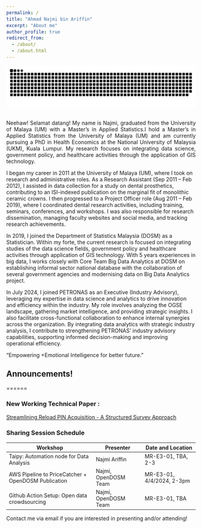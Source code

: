 ```yaml
---
permalink: /
title: "Ahmad Najmi bin Ariffin"
excerpt: "About me"
author_profile: true
redirect_from: 
  - /about/
  - /about.html
---
```

<img src='https://raw.githubusercontent.com/salesp07/salesp07/output/github-contribution-grid-snake.svg'><br/><br/>
<p style="text-align: justify;">
  Neehaw! Selamat datang! My name is Najmi, graduated from the University of Malaya (UM) with a Master’s in Applied Statistics.I hold a Master’s in Applied Statistics from the University of Malaya (UM) and am currently pursuing a PhD in Health Economics at the National University of Malaysia (UKM), Kuala Lumpur. My research focuses on integrating data science, government policy, and healthcare activities through the application of GIS technology.

I began my career in 2011 at the University of Malaya (UM), where I took on research and administrative roles. As a Research Assistant (Sep 2011 – Feb 2012), I assisted in data collection for a study on dental prosthetics, contributing to an ISI-indexed publication on the marginal fit of monolithic ceramic crowns. I then progressed to a Project Officer role (Aug 2011 – Feb 2019), where I coordinated dental research activities, including training, seminars, conferences, and workshops. I was also responsible for research dissemination, managing faculty websites and social media, and tracking research achievements.

In 2019, I joined the Department of Statistics Malaysia (DOSM) as a Statistician. Within my forte, the current research is focused on integrating studies of the data science fields, government policy and healthcare activities through application of GIS technology. With 5 years experiences in big data, I works closely with Core Team Big Data Analytics at DOSM on establishing informal sector national database with the collaboration of several government agencies and modernising data on Big Data Analytics project. 

In July 2024, I joined PETRONAS as an Executive (Industry Advisory), leveraging my expertise in data science and analytics to drive innovation and efficiency within the industry. My role involves analyzing the OGSE landscape, gathering market intelligence, and providing strategic insights. I also facilitate cross-functional collaboration to enhance internal synergies across the organization. By integrating data analytics with strategic industry analysis, I contribute to strengthening PETRONAS’ industry advisory capabilities, supporting informed decision-making and improving operational efficiency.
</p>
“Empowering +Emotional Intelligence for better future.”

## Announcements!

======

### New Working Technical Paper : 
[Streamlining Reload PIN Acquisition - A Structured Survey Approach]("https://docs.google.com/document/d/1wsDEBy2Wk4tWl594_rTH2pE7Uasb7veVRBPQc4eT9T4/view")


### Sharing Session Schedule

| Workshop          | Presenter  |     Date and Location                                                       |
| --------         | ------ | ------------------------------------------------------------ |
| Taipy: Automation node for Data Analysis  | Najmi Ariffin | MR-E3-01, TBA, 2-3 |
| AWS Pipeline to PriceCatcher + OpenDOSM Publication | Najmi, OpenDOSM Team | MR-E3-01, 4/4/2024, 2-3pm |
| Github Action Setup: Open data crowdsourcing | Najmi, OpenDOSM Team | MR-E3-01, TBA|

<!--|TBD | Dr. Dewi binti Amat Sapuan | MR-E3-01, 2/5/2024|
-->

Contact me via email if you are interested in presenting and/or attending!
